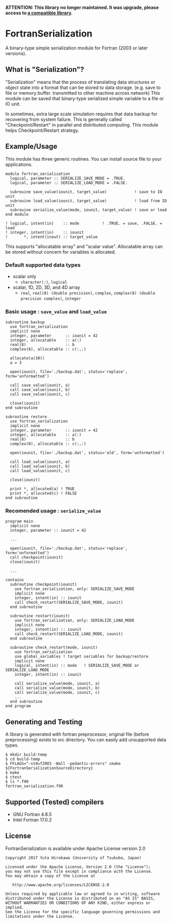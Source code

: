 **ATTENTION: This library no longer maintained. It was upgrade, please access to [a compatible library](https://github.com/yhirokawa/cbsl).**

# FortranSerialization

A binary-type simple serialization module for Fortran (2003 or later versions).


## What is "Serialization"?

"Serialization" means that the process of translating data structures or object state into a format that can be stored to data storage. (e.g. save to file or memory buffer. transmitted to other machine across network)
This module can be saved that binary-type serialized simple variable to a file or IO unit.

In sometimes, extra large scale simulation requires that data backup for recovering from system failure. This is generally called "Checkpoint/Restart" in parallel and distributed computing.
This module helps Checkpoint/Restart strategy.


## Example/Usage

This module has three generic routines.
You can install source file to your applications.

```Fortran
module fortran_serialization
  logical, parameter :: SERIALIZE_SAVE_MODE = .TRUE.
  logical, parameter :: SERIALIZE_LOAD_MODE = .FALSE.

  subrouine save_value(iounit, target_value)            ! save to IO unit
  subrouine load_value(iounit, target_value)            ! load from IO unit
  subrouine serialize_value(mode, iounit, target_value) ! save or load
end module

! logical, intent(in)    :: mode          ! .TRUE. = save, .FALSE. = load
! integer, intent(in)    :: iounit
!       *, intent(inout) :: target_value
```

This supports "allocatable array" and "scalar value".
Allocatable array can be stored without concern for variables is allocated.


### Default supported data types

- scalar only
    - `character(:)`, `logical`
- scalar, 1D, 2D, 3D, and 4D array
    - `real`, `real(8) (double precision)`, `complex`, `complex(8) (double precision complex)`, `integer`


### Basic usage : `save_value` and `load_value`

```Fortran
subroutine backup
  use fortran_serialization
  implicit none
  integer, parameter      :: iounit = 42
  integer, allocatable    :: a(:)
  real(8)                 :: b
  complex(8), allocatable :: c(:,:)

  allocate(a(30))
  a = 3

  open(iounit, file='./backup.dat', status='replace', form='unformatted')

  call save_value(iounit, a)
  call save_value(iounit, b)
  call save_value(iounit, c)

  close(iounit)
end subroutine

subroutine restore
  use fortran_serialization
  implicit none
  integer, parameter      :: iounit = 42
  integer, allocatable    :: a(:)
  real(8)                 :: b
  complex(8), allocatable :: c(:,:)

  open(iounit, file='./backup.dat', status='old', form='unformatted')

  call load_value(iounit, a)
  call load_value(iounit, b)
  call load_value(iounit, c)

  close(iounit)

  print *, allocated(a) ! TRUE
  print *, allocated(c) ! FALSE
end subroutine
```

### Recomended usage : `serialize_value`

```Fortran
program main
  implicit none
  integer, parameter :: iounit = 42

  ...

  open(iounit, file='./backup.dat', status='replace', form='unformatted')
  call checkpoint(iounit)
  close(iounit)

  ...

contains
  subroutine checkpoint(iounit)
    use fortran_serialization, only: SERIALIZE_SAVE_MODE
    implicit none
    integer, intent(in) :: iounit
    call check_restart(SERIALIZE_SAVE_MODE, iounit)
  end subroutine

  subroutine restart(iounit)
    use fortran_serialization, only: SERIALIZE_LOAD_MODE
    implicit none
    integer, intent(in) :: iounit
    call check_restart(SERIALIZE_LOAD_MODE, iounit)
  end subroutine

  subroutine check_restart(mode, iounit)
    use fortran_serialization
    use global_variables ! target variables for backup/restore
    implicit none
    logical, intent(in) :: mode   ! SERIALIZE_SAVE_MODE or SERIALIZE_LOAD_MODE
    integer, intent(in) :: iounit

    call serialize_value(mode, iounit, a)
    call serialize_value(mode, iounit, b)
    call serialize_value(mode, iounit, c)
    ...
  end subroutine
end program
```


## Generating and Testing

A library is generated with fortran preprocessor, original file (before preprocessing) exists to src directory.
You can easily add unsupported data types.

    $ mkdir build-temp
    $ cd build-temp
    $ FFLAGS="-std=f2003 -Wall -pedantic-errors" cmake ${FortranSerializationSourceDirectory}
    $ make
    $ ctest
    $ ls *.f90
    fortran_serialization.f90


## Supported (Tested) compilers

- GNU Fortran 4.8.5
- Intel Fortran 17.0.2


## License

FortranSerialization is available under Apache License version 2.0

    Copyright 2017 Yuta Hirokawa (University of Tsukuba, Japan)

    Licensed under the Apache License, Version 2.0 (the "License");
    you may not use this file except in compliance with the License.
    You may obtain a copy of the License at

       http://www.apache.org/licenses/LICENSE-2.0

    Unless required by applicable law or agreed to in writing, software
    distributed under the License is distributed on an "AS IS" BASIS,
    WITHOUT WARRANTIES OR CONDITIONS OF ANY KIND, either express or implied.
    See the License for the specific language governing permissions and
    limitations under the License.
